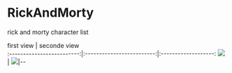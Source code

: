 # RickAndMorty
rick and morty character list

first view                 |  seconde view             
:-------------------------:|:-------------------------:|:-------------------:
![](https://i.ibb.co/3SR0Rr7/Simulator-Screen-Shot-i-Phone-13-2022-05-01-at-21-35-40.png)  |  ![](https://i.ibb.co/hZtZ22r/Simulator-Screen-Shot-i-Phone-13-2022-05-01-at-21-35-44.png=200x200)|--

